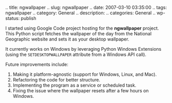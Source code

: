 .. title: ngwallpaper
.. slug: ngwallpaper
.. date: 2007-03-10 03:35:00
.. tags: ngwallpaper
.. category: General
.. description: 
.. categories: General
.. wp-status: publish

I started using Google Code project hosting for the **ngwallpaper** project. This Python script fetches the wallpaper of the day from the National Geographic website and sets it as your desktop wallpaper.

It currently works on Windows by leveraging Python Windows Extensions (using the `SETDESKTOPWALLPAPER` attribute from a Windows API call).

Future improvements include:
1. Making it platform-agnostic (support for Windows, Linux, and Mac).
2. Refactoring the code for better structure.
3. Implementing the program as a service or scheduled task.
4. Fixing the issue where the wallpaper resets after a few hours on Windows.
